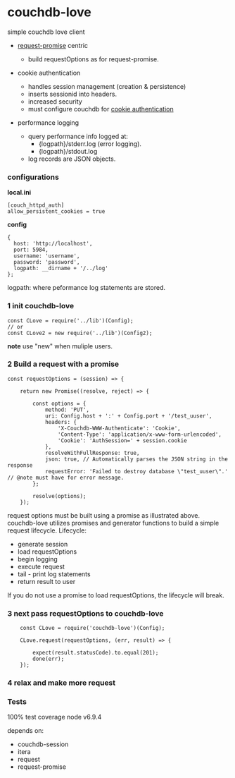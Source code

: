 # couchdb-love

simple couchdb love client

* [request-promise](https://www.npmjs.com/package/request-promise)  centric
    * build requestOptions as for request-promise.

* cookie authentication
    * handles session management (creation & persistence) 
    * inserts sessionid into headers.
    * increased security     
    * must configure couchdb for [cookie authentication](http://docs.couchdb.org/en/2.0.0/intro/security.html#cookie-authentication)


* performance logging 
    * query performance info logged at:
        - {logpath}/stderr.log (error logging).
        - {logpath}/stdout.log 
    * log records are JSON objects.


### configurations

**local.ini**
```
[couch_httpd_auth]
allow_persistent_cookies = true
```

**config**
```
{
  host: 'http://localhost',
  port: 5984,
  username: 'username',
  password: 'password',
  logpath: __dirname + '/../log'
};
```
logpath: where peformance log statements are stored.

### 1 init couchdb-love
```
const CLove = require('../lib')(Config);
// or
const CLove2 = new require('../lib')(Config2);
```
**note** use "new" when muliple users.   


### 2 Build a request with a promise
```
const requestOptions = (session) => {

    return new Promise((resolve, reject) => {

        const options = {
            method: 'PUT',
            uri: Config.host + ':' + Config.port + '/test_uuser',
            headers: {
                'X-Couchdb-WWW-Authenticate': 'Cookie',
                'Content-Type': 'application/x-www-form-urlencoded',
                'Cookie': 'AuthSession=' + session.cookie
            },
            resolveWithFullResponse: true,
            json: true, // Automatically parses the JSON string in the response
            requestError: 'Failed to destroy database \"test_uuser\".'  // @note must have for error message.
        };

        resolve(options);
    });
```

request options must be built using a promise as illustrated above.
couchdb-love utilizes promises and generator functions to build a simple request lifecycle.
Lifecycle:
* generate session
* load requestOptions
* begin logging
* execute request
* tail - print log statements
* return result to user

If you do not use a promise to load requestOptions, the lifecycle will break.

### 3 next pass requestOptions to couchdb-love
```
    const CLove = require('couchdb-love')(Config);

    CLove.request(requestOptions, (err, result) => {

        expect(result.statusCode).to.equal(201);
        done(err);
    });
```

### 4 relax and make more request




### Tests

100% test coverage
node v6.9.4

depends on: 
* couchdb-session 
* itera 
* request
* request-promise
